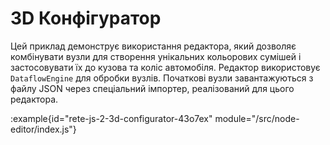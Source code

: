# 3D Конфігуратор

Цей приклад демонструє використання редактора, який дозволяє комбінувати вузли для створення унікальних кольорових сумішей і застосовувати їх до кузова та коліс автомобіля. Редактор використовує `DataflowEngine` для обробки вузлів. Початкові вузли завантажуються з файлу JSON через спеціальний імпортер, реалізований для цього редактора.

:example{id="rete-js-2-3d-configurator-43o7ex" module="/src/node-editor/index.js"}
